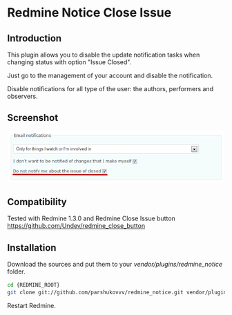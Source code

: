 # Redmine Notice Close Issue

## Introduction

This plugin allows you to disable the update notification tasks when changing status with option "Issue Closed".

Just go to the management of your account and disable the notification.

Disable notifications for all type of the user: the authors, performers and observers.

## Screenshot

![Manage notification in your account](https://github.com/parshukovvv/redmine_notice/raw/master/screenshot.png "Manage notification in your account")

## Compatibility

Tested with Redmine 1.3.0 and Redmine Close Issue button https://github.com/Undev/redmine_close_button

## Installation

Download the sources and put them to your _vendor/plugins/redmine_notice_ folder.

```bash
cd {REDMINE_ROOT}
git clone git://github.com/parshukovvv/redmine_notice.git vendor/plugins/redmine_notice
```

Restart Redmine.